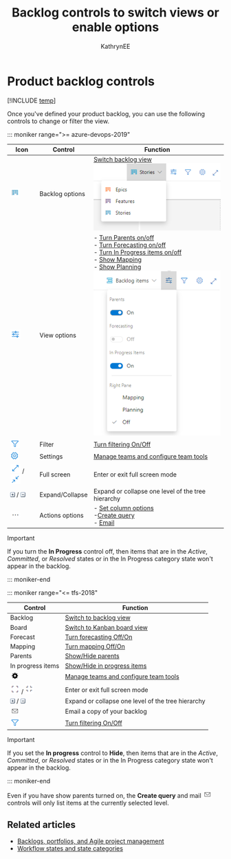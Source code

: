 ﻿---
title: Backlog controls to switch views or enable options
titleSuffix: Azure Boards 
description: Switch views and turn controls on or off from your product or portfolio backlogs for Azure Boards or TFS 
ms.custom: "boards-backlogs, seodec18" 
ms.technology: devops-agile
ms.assetid:  
ms.author: kaelli
author: KathrynEE
ms.topic: reference
monikerRange: '>= tfs-2013'
ms.date: 02/14/2019
---




# Product backlog controls  

[!INCLUDE [temp](../includes/version-vsts-tfs-all-versions.md)]

<a id="backlog-controls">  </a>

Once you've defined your product backlog, you can use the following controls to change or filter the view. 

::: moniker range=">= azure-devops-2019"

| Icon  | Control                  | Function              |
|---------|------------------------|--------------------|
| ![backlogs](../../media/icons/backlogs.png) | Backlog options  | [Switch backlog view](create-your-backlog.md)<br/>![backlogs menu](media/backlogs-menu.png)    |  
| ![view options](../../media/icons/view-options-icon.png) | View options |- [Turn Parents on/off](organize-backlog.md)<br/>- [Turn Forecasting on/off](../sprints/forecast.md)<br/>- [Turn In Progress items on/off](../sprints/forecast.md)<br/>- [Show Mapping](organize-backlog.md)<br/>- [Show Planning](../sprints/assign-work-sprint.md)<br/>![view options](media/view-options.png) |  
| ![Filter](../media/icons/filter-icon.png) |  Filter | [Turn filtering On/Off](filter-backlogs.md)  |   
| ![Settings icon](../../media/icons/blue-gear.png) | Settings   | [Manage teams and configure team tools](../../organizations/settings/manage-teams.md)  |  
| ![full screen](../../media/icons/full-screen-icon.png) / ![exit full screen](../../media/icons/exit-full-screen-icon.png)  | Full screen | Enter or exit full screen mode  |  
| ![expand icon](../media/icons/expand_icon.png) / ![collapse icon](../media/icons/collapse_icon.png) | Expand/Collapse | Expand or collapse one level of the tree hierarchy |   
| ![actions](../../media/icons/actions-icon.png) | Actions options |- [Set column options](set-column-options.md)<br/>-[Create query](../queries/using-queries.md)<br/>- [Email](../work-items/email-work-items.md)  |  



> [!IMPORTANT]  
> If you turn the **In Progress** control off, then items that are in the *Active*, *Committed*, or *Resolved* states or in the In Progress category state won't appear in the backlog. 

<!---
| In progress items | [Show/Hide in progress items](../sprints/forecast.md)   |
| Board    | [Switch to Kanban board view](../boards/kanban-quickstart.md)  |
| ![mail icon](../media/icons/mail_icon.png)  | Email a copy of your backlog      |
 
-->

::: moniker-end


::: moniker range="<= tfs-2018"

| Control                  | Function                      |
|--------------------------|-------------------------------|
| Backlog  | [Switch to backlog view](create-your-backlog.md)    |
| Board    | [Switch to Kanban board view](../boards/kanban-quickstart.md)  |
| Forecast | [Turn forecasting Off/On](../sprints/forecast.md) |
| Mapping | [Turn mapping Off/On](organize-backlog.md)   |
| Parents | [Show/Hide parents](organize-backlog.md) |
| In progress items | [Show/Hide in progress items](../sprints/forecast.md)   |
| ![Settings icon](../media/icons/team-settings-gear-icon.png)    | [Manage teams and configure team tools](../../organizations/settings/manage-teams.md)  |
| ![full screen icon](../media/icons/fullscreen_icon.png) / ![exit full screen icon](../media/icons/exitfullscreen_icon.png)  | Enter or exit full screen mode      |
| ![expand icon](../media/icons/expand_icon.png) / ![collapse icon](../media/icons/collapse_icon.png)   | Expand or collapse one level of the tree hierarchy    |
| ![mail icon](../media/icons/mail_icon.png)  | Email a copy of your backlog      |
| ![Filter](../media/icons/filter-icon.png)  | [Turn filtering On/Off](filter-backlogs.md)  |  


> [!IMPORTANT]  
> If you set the **In progress** control to **Hide**, then items that are in the *Active*, *Committed*, or *Resolved* states or in the In Progress category state won't appear in the backlog. 

::: moniker-end


Even if you have show parents turned on, the **Create query** and mail ![mail icon](../media/icons/mail_icon.png) controls will only list items at the currently selected level. 
 

## Related articles

- [Backlogs, portfolios, and Agile project management](backlogs-overview.md)  
- [Workflow states and state categories](../work-items/workflow-and-state-categories.md)
